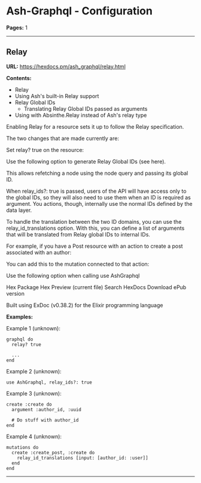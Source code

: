 # Ash-Graphql - Configuration

**Pages:** 1

---

## Relay

**URL:** https://hexdocs.pm/ash_graphql/relay.html

**Contents:**
- Relay
- Using Ash's built-in Relay support
- Relay Global IDs
  - Translating Relay Global IDs passed as arguments
- Using with Absinthe.Relay instead of Ash's relay type

Enabling Relay for a resource sets it up to follow the Relay specification.

The two changes that are made currently are:

Set relay? true on the resource:

Use the following option to generate Relay Global IDs (see here).

This allows refetching a node using the node query and passing its global ID.

When relay_ids?: true is passed, users of the API will have access only to the global IDs, so they will also need to use them when an ID is required as argument. You actions, though, internally use the normal IDs defined by the data layer.

To handle the translation between the two ID domains, you can use the relay_id_translations option. With this, you can define a list of arguments that will be translated from Relay global IDs to internal IDs.

For example, if you have a Post resource with an action to create a post associated with an author:

You can add this to the mutation connected to that action:

Use the following option when calling use AshGraphql

Hex Package Hex Preview (current file) Search HexDocs Download ePub version

Built using ExDoc (v0.38.2) for the Elixir programming language

**Examples:**

Example 1 (unknown):
```unknown
graphql do
  relay? true

  ...
end
```

Example 2 (unknown):
```unknown
use AshGraphql, relay_ids?: true
```

Example 3 (unknown):
```unknown
create :create do
  argument :author_id, :uuid

  # Do stuff with author_id
end
```

Example 4 (unknown):
```unknown
mutations do
  create :create_post, :create do
    relay_id_translations [input: [author_id: :user]]
  end
end
```

---
